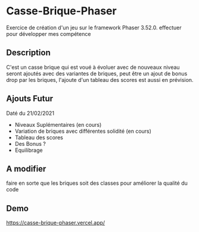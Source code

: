 # Casse-Brique-Phaser

Exercice de création d'un jeu sur le framework Phaser 3.52.0. effectuer pour développer mes compétence

## Description
C'est un casse brique qui est voué à évoluer avec  de nouveaux niveau seront ajoutés avec des variantes de briques,
 peut être un ajout de bonus drop par les briques, l'ajoute d'un tableau des scores est aussi en prévision.

## Ajouts Futur

Daté du 21/02/2021

* Niveaux Suplémentaires (en cours)
* Variation de briques avec différentes solidité (en cours)
* Tableau des scores
* Des Bonus ?
* Equilibrage

## A modifier

faire en sorte que les briques soit des classes pour améliorer la qualité du code

## Demo

https://casse-brique-phaser.vercel.app/
